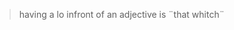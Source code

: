 > having a lo infront of an adjective is ¨that whitch¨
<!--stackedit_data:
eyJoaXN0b3J5IjpbLTE2NjYzMjI5MDJdfQ==
-->